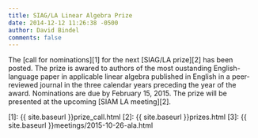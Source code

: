 ```yaml
---
title: SIAG/LA Linear Algebra Prize
date: 2014-12-12 11:26:38 -0500
author: David Bindel
comments: false
---
```


The [call for nominations][1] for the next [SIAG/LA prize][2] has been
posted.  The prize is awared to authors of the most oustanding
English-language paper in applicable linear algebra published in
English in a peer-reviewed journal in the three calendar years
preceding the year of the award.  Nominations are due by February
15, 2015.  The prize will be presented at the upcoming
[SIAM LA meeting][2].

[1]: {{ site.baseurl }}prize_call.html
[2]: {{ site.baseurl }}prizes.html
[3]: {{ site.baseurl }}meetings/2015-10-26-ala.html
